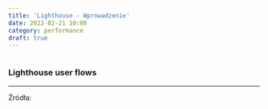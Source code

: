 ```yaml
---
title: 'Lighthouse - Wprowadzenie'
date: 2022-02-21 10:00
category: performance
draft: true
---
```


![]()


### Lighthouse user flows

----

Źródła:

[](https://web.dev/lighthouse-user-flows/)




